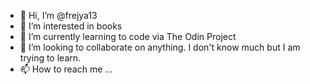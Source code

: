 - 👋 Hi, I’m @frejya13
- 👀 I’m interested in books
- 🌱 I’m currently learning to code via The Odin Project
- 💞️ I’m looking to collaborate on anything. I don't know much but I am trying to learn.
- 📫 How to reach me ...

<!---
frejya13/frejya13 is a ✨ special ✨ repository because its `README.md` (this file) appears on your GitHub profile.
You can click the Preview link to take a look at your changes.
--->
